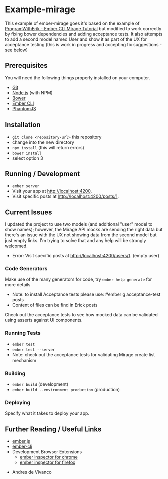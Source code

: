 # Example-mirage

This example of ember-mirage goes it's based on the example of [ProgramWithErik - Ember CLI Mirage Tutorial](http://www.programwitherik.com/ember-mirage-tutorial-and-examples/) but modified to work correctly by fixing bower dependencies and adding acceptance tests.  It also attempts to add a second model named User and show it as part of the UX for acceptance testing (this is work in progress and accepting fix suggestions - see below)

## Prerequisites

You will need the following things properly installed on your computer.

* [Git](http://git-scm.com/)
* [Node.js](http://nodejs.org/) (with NPM)
* [Bower](http://bower.io/)
* [Ember CLI](http://www.ember-cli.com/)
* [PhantomJS](http://phantomjs.org/)

## Installation

* `git clone <repository-url>` this repository
* change into the new directory
* `npm install`   (this will return errors)
* `bower install`
*  select option 3

## Running / Development

* `ember server`
* Visit your app at [http://localhost:4200](http://localhost:4200).
* Visit specific posts at [http://localhost:4200/posts/1](http://localhost:4200/posts/1).


## Current Issues

I updated the project to use two models (and additional "user" model to show names); however, the Mirage API mocks are sending the right data but there's an issue with the UX not showing data from the second model but just empty links.  I'm trying to solve that and any help will be strongly welcomed. 

* Error:  Visit specific posts at [http://localhost:4200/users/1](http://localhost:4200/users/1). (empty user)


### Code Generators

Make use of the many generators for code, try `ember help generate` for more details
* Note:  to install Acceptance tests please use:   #ember g acceptance-test posts
* Content of files can be find in Erick posts

Check out the acceptance tests to see how mocked data can be validated using asserts against UI components.

### Running Tests

* `ember test`
* `ember test --server`
*  Note:  check out the acceptance tests for validating Mirage create list mechanism

### Building

* `ember build` (development)
* `ember build --environment production` (production)

### Deploying

Specify what it takes to deploy your app.

## Further Reading / Useful Links

* [ember.js](http://emberjs.com/)
* [ember-cli](http://www.ember-cli.com/)
* Development Browser Extensions
  * [ember inspector for chrome](https://chrome.google.com/webstore/detail/ember-inspector/bmdblncegkenkacieihfhpjfppoconhi)
  * [ember inspector for firefox](https://addons.mozilla.org/en-US/firefox/addon/ember-inspector/)
  
- Andres de Vivanco

